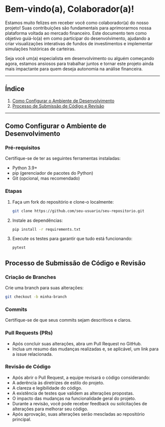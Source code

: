 # Bem-vindo(a), Colaborador(a)!

Estamos muito felizes em receber você como colaborador(a) do nosso projeto! Suas contribuições são fundamentais para aprimorarmos nossa plataforma voltada ao mercado financeiro. Este documento tem como objetivo guiá-lo(a) em como participar do desenvolvimento, ajudando a criar visualizações interativas de fundos de investimentos e implementar simulações históricas de carteiras.  

Seja você um(a) especialista em desenvolvimento ou alguém começando agora, estamos ansiosos para trabalhar juntos e tornar este projeto ainda mais impactante para quem deseja autonomia na análise financeira.

---

## Índice
1. [Como Configurar o Ambiente de Desenvolvimento](#como-configurar-o-ambiente-de-desenvolvimento)
2. [Processo de Submissão de Código e Revisão](#processo-de-submissão-de-código-e-revisão)

---

## Como Configurar o Ambiente de Desenvolvimento

### Pré-requisitos
Certifique-se de ter as seguintes ferramentas instaladas:
- Python 3.9+
- pip (gerenciador de pacotes do Python)
- Git (opcional, mas recomendado)

### Etapas
1. Faça um fork do repositório e clone-o localmente:
   ```bash
   git clone https://github.com/seu-usuario/seu-repositorio.git
   ```
2. Instale as dependências:
   ```bash
   pip install -r requirements.txt
   ```
3. Execute os testes para garantir que tudo está funcionando:
   ```bash
   pytest
   ```
## Processo de Submissão de Código e Revisão

### Criação de Branches
Crie uma branch para suas alterações:
```bash
git checkout -b minha-branch
```

### Commits
Certifique-se de que seus commits sejam descritivos e claros.

### Pull Requests (PRs)
- Após concluir suas alterações, abra um Pull Request no GitHub.
- Inclua um resumo das mudanças realizadas e, se aplicável, um link para a issue relacionada.

### Revisão de Código
- Após abrir o Pull Request, a equipe revisará o código considerando:
- A aderência às diretrizes de estilo do projeto.
- A clareza e legibilidade do código.
- A existência de testes que validem as alterações propostas.
- O impacto das mudanças na funcionalidade geral do projeto.
- Durante a revisão, você pode receber feedback ou solicitações de alterações para melhorar seu código.
- Após aprovação, suas alterações serão mescladas ao repositório principal.

